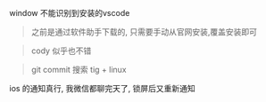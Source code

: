 window 不能识别到安装的vscode

> 之前是通过软件助手下载的, 只需要手动从官网安装,覆盖安装即可

> cody 似乎也不错

> git commit 搜索 tig + linux 

ios 的通知真行, 我微信都聊完天了, 锁屏后又重新通知
